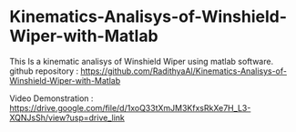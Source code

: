 # Kinematics-Analisys-of-Winshield-Wiper-with-Matlab
This Is a kinematic analisys of Winshield Wiper using matlab software.
github repository : https://github.com/RadithyaAl/Kinematics-Analisys-of-Winshield-Wiper-with-Matlab

Video Demonstration : https://drive.google.com/file/d/1xoQ33tXmJM3KfxsRkXe7H_L3-XQNJsSh/view?usp=drive_link
